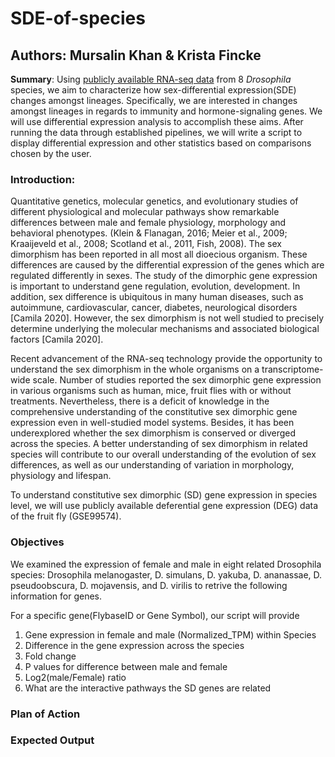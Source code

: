 # SDE-of-species
## Authors: Mursalin Khan & Krista Fincke

**Summary**: Using [publicly available RNA-seq data](https://www.ncbi.nlm.nih.gov/geo/query/acc.cgi?acc=GSE99574) from 8 *Drosophila* species, we aim to characterize how sex-differential expression(SDE) changes amongst lineages. Specifically, we are interested in changes amongst lineages in regards to immunity and hormone-signaling genes. We will use differential expression analysis to accomplish these aims. After running the data through established pipelines, we will write a script to display differential expression and other statistics based on comparisons chosen by the user.

### Introduction: ###
Quantitative genetics, molecular genetics, and evolutionary studies of different physiological and molecular pathways show remarkable differences between male and female physiology, morphology and behavioral phenotypes. (Klein & Flanagan, 2016; Meier et al., 2009; Kraaijeveld et al., 2008; Scotland et al., 2011, Fish, 2008). The sex dimorphism has been reported in all most all dioecious organism. These differences are caused by the differential expression of the genes which are regulated differently in sexes. The study of the dimorphic gene expression is important to understand gene regulation, evolution, development. In addition, sex difference is ubiquitous in many human diseases, such as autoimmune, cardiovascular, cancer, diabetes, neurological disorders [Camila 2020]. However, the sex dimorphism is not well studied to precisely determine underlying the molecular mechanisms and associated biological factors [Camila 2020].

Recent advancement of the RNA-seq technology provide the opportunity to understand the sex dimorphism in the whole organisms on a transcriptome-wide scale. Number of studies reported the sex dimorphic gene expression in various organisms such as human, mice, fruit flies with or without treatments. Nevertheless, there is a deficit of knowledge in the comprehensive understanding of the constitutive sex dimorphic gene expression even in well-studied model systems. Besides, it has been underexplored whether the sex dimorphism is conserved or diverged across the species. A better understanding of sex dimorphism in related species will contribute to our overall understanding of the evolution of sex differences, as well as our understanding of variation in morphology, physiology and lifespan.

To understand constitutive sex dimorphic (SD) gene expression in species level, we will use publicly available deferential gene expression (DEG) data of the fruit fly (GSE99574).  

### Objectives 
We examined the expression of female and male in eight related Drosophila species: Drosophila melanogaster, D. simulans, D. yakuba, D. ananassae, D. pseudoobscura, D. mojavensis, and D. virilis to retrive the following information for genes.

For a specific gene(FlybaseID or Gene Symbol), our script will provide 
1) Gene expression in female and male (Normalized_TPM) within Species 
2) Difference in the gene expression across the species
3) Fold change
4) P values for difference between male and female
5) Log2(male/Female) ratio 
6) What are the interactive pathways the SD genes are related

### Plan of Action 

### Expected Output
